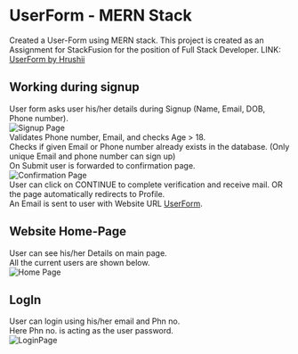 # UserForm - MERN Stack
Created a User-Form using MERN stack. This project is created as an Assignment for StackFusion for the position of Full Stack Developer.
LINK: [UserForm by Hrushii](https://userformhp.netlify.app/)

## Working during signup
User form asks user his/her details during Signup (Name, Email, DOB, Phone number). <br>
![Signup Page](https://user-images.githubusercontent.com/76391397/224682016-fa837614-a1e1-4f9d-b031-c46724013d8c.png)<br>
Validates Phone number, Email, and checks Age > 18. <br>
Checks if given Email or Phone number already exists in the database. (Only unique Email and phone number can sign up) <br>
On Submit user is forwarded to confirmation page. <br>
![Confirmation Page](https://user-images.githubusercontent.com/76391397/224681996-8fe2178b-dc1f-43b5-9057-6513f33ac685.png)<br>
User can click on CONTINUE to complete verification and receive mail. OR the page automatically redirects to Profile. <br>
An Email is sent to user with Website URL [UserForm](https://userformhp.netlify.app/). <br>

## Website Home-Page
User can see his/her Details on main page. <br>
All the current users are shown below. <br>
![Home Page](https://user-images.githubusercontent.com/76391397/224681959-4a76204e-f986-40cc-be5d-2cfb81ba9dbf.png) <br>

## LogIn
User can login using his/her email and Phn no. <br>
Here Phn no. is acting as the user password.<br>
![LoginPage](https://user-images.githubusercontent.com/76391397/224682040-f26a421c-bb12-459b-abbf-e3fa80cb135f.png)

